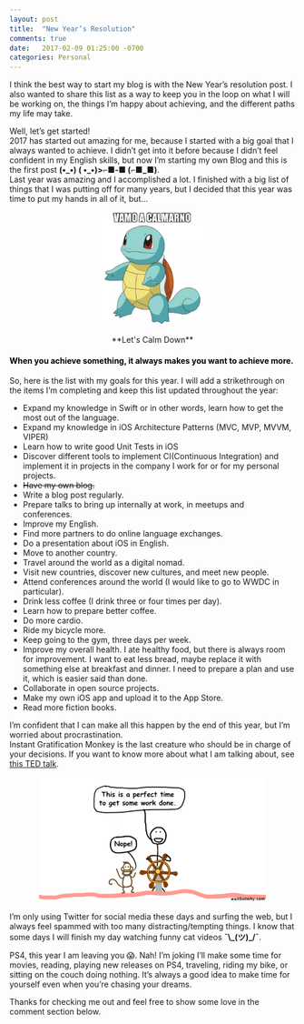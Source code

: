 ```yaml
---
layout: post
title:  "New Year’s Resolution"
comments: true
date:   2017-02-09 01:25:00 -0700
categories: Personal
---
```


<p>I think the best way to start my blog is with the New Year’s resolution post. I also wanted to share this list as a way to keep you in the loop on what I will be working on, the things I’m happy about achieving, and the different paths my life may take.</p>

<p>Well, let’s get started!<br>2017 has started out amazing for me, because I started with a big goal that I always wanted to achieve. I didn’t get into it before because I didn’t feel confident in my English skills, but now I’m starting my own Blog and this is the first post <strong>(•_•) ( •_•)>⌐■-■ (⌐■_■)</strong>.<br>Last year was amazing and I accomplished a lot. I finished with a big list of things that I was putting off for many years, but I decided that this year was time to put my hands in all of it, but...</p>

<p style="text-align:center;"><img src="/assets/images/posts/2017/01/vamo_a_calmarno.png" alt="Vamo a Calmarno" style="width:200px;height:200px;"></p>
<p style="text-align:center;">**Let's Calm Down**</p>

<h4 style="color:black;font-weight:bold;">When you achieve something, it always makes you want to achieve more.</h4>

<p>So, here is the list with my goals for this year. I will add a strikethrough on the items I’m completing and keep this list updated throughout the year:</p>

<ul>
  <li>Expand my knowledge in Swift or in other words, learn how to get the most out of the language.</li>
  <li>Expand my knowledge in iOS Architecture Patterns (MVC, MVP, MVVM, VIPER)</li>
  <li>Learn how to write good Unit Tests in iOS</li>
  <li>Discover different tools to implement CI(Continuous Integration)  and implement it in projects in the company I work for or for my personal projects.</li>
  <li><strike>Have my own blog.</strike></li>
  <li>Write a blog post regularly.</li>
  <li>Prepare talks to bring up internally at work, in meetups and conferences.</li>
  <li>Improve my English.</li>
  <li>Find more partners to do online language exchanges.</li>
  <li>Do a presentation about iOS in English.</li>
  <li>Move to another country.</li>
  <li>Travel around the world as a digital nomad.</li>
  <li>Visit new countries, discover new cultures, and meet new people.</li>
  <li>Attend conferences around the world (I would like to go to WWDC in particular).</li>
  <li>Drink less coffee (I drink three or four times per day).</li>
  <li>Learn how to prepare better coffee.</li>
  <li>Do more cardio.</li>
  <li>Ride my bicycle more.</li>
  <li>Keep going to the gym, three days per week.</li>
  <li>Improve my overall health. I ate healthy food, but there is always room for improvement. I want to eat less bread, maybe replace it with something else at breakfast and dinner. I need to prepare a plan and use it, which is easier said than done.</li>
  <li>Collaborate in open source projects.</li>
  <li>Make my own iOS app and upload it to  the App Store.</li>
  <li>Read more fiction books.</li>
</ul>

<p>I’m confident that I can make all this happen by the end of this year, but I’m worried about procrastination.<br>Instant Gratification Monkey is the last creature who should be in charge of your decisions. If you want to know more about what I am talking about, see <a href="https://www.ted.com/talks/tim_urban_inside_the_mind_of_a_master_procrastinator?utm_source=tedcomshare&utm_medium=referral&utm_campaign=tedspread" target="_blank">this TED talk</a>.</p>

<center><img src="/assets/images/posts/2017/01/instant_gratification_monkey.png" alt="TED Talk" style="width:400px;height:221px;"></center>

<p>I’m only using Twitter for social media these days and surfing the web, but I always feel spammed with too many distracting/tempting things. I know that some days I will finish my day watching funny cat videos <strong>¯\_(ツ)_/¯</strong>.</p>

<p>PS4, this year I am leaving you &#x1F631;. Nah! I’m joking I’ll make some time for movies, reading, playing new releases on PS4, traveling, riding my bike, or sitting on the couch doing nothing. It’s always a good idea to make time for yourself even when you’re chasing your dreams.
</p>

<p>Thanks for checking me out and feel free to show some love in the comment section below.</p>